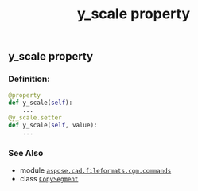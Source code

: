 ﻿---
title: y_scale property
second_title: Aspose.CAD for Python via .NET API References
description: 
type: docs
weight: 140
url: /python-net/aspose.cad.fileformats.cgm.commands/copysegment/y_scale/
is_root: false
---

## y_scale property

### Definition:
```python
@property
def y_scale(self):
    ...
@y_scale.setter
def y_scale(self, value):
    ...
```

### See Also
* module [`aspose.cad.fileformats.cgm.commands`](../../)
* class [`CopySegment`](/cad/python-net/aspose.cad.fileformats.cgm.commands/copysegment)
